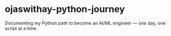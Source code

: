 # ojaswithay-python-journey
Documenting my Python path to become an AI/ML engineer — one day, one script at a time.
